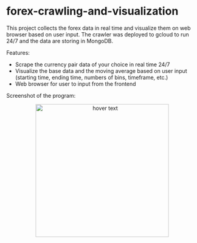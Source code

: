# forex-crawling-and-visualization
This project collects the forex data in real time and visualize them on web browser based on user input. The crawler was deployed to gcloud to run 24/7 and the data are storing in MongoDB. 

Features:
- Scrape the currency pair data of your choice in real time 24/7
- Visualize the base data and the moving average based on user input (starting time, ending time, numbers of bins, timeframe, etc.)
- Web browser for user to input from the frontend

Screenshot of the program:
<p align="center">
  <img src="/Users/admin/Desktop/Screen%20Shot%202022-03-10%20at%208.39.04%20PM.png" width="350" title="hover text">
</p>
